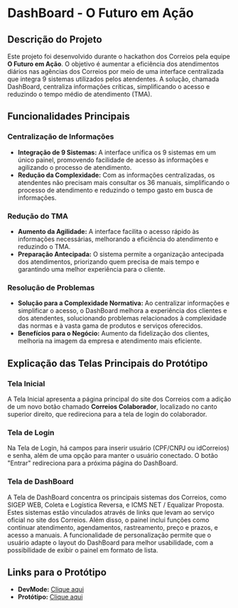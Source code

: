 # DashBoard - O Futuro em Ação

## Descrição do Projeto

Este projeto foi desenvolvido durante o hackathon dos Correios pela equipe **O Futuro em Ação**. O objetivo é aumentar a eficiência dos atendimentos diários nas agências dos Correios por meio de uma interface centralizada que integra 9 sistemas utilizados pelos atendentes. A solução, chamada DashBoard, centraliza informações críticas, simplificando o acesso e reduzindo o tempo médio de atendimento (TMA).

## Funcionalidades Principais

### Centralização de Informações
- **Integração de 9 Sistemas:** A interface unifica os 9 sistemas em um único painel, promovendo facilidade de acesso às informações e agilizando o processo de atendimento.
- **Redução da Complexidade:** Com as informações centralizadas, os atendentes não precisam mais consultar os 36 manuais, simplificando o processo de atendimento e reduzindo o tempo gasto em busca de informações.

### Redução do TMA
- **Aumento da Agilidade:** A interface facilita o acesso rápido às informações necessárias, melhorando a eficiência do atendimento e reduzindo o TMA.
- **Preparação Antecipada:** O sistema permite a organização antecipada dos atendimentos, priorizando quem precisa de mais tempo e garantindo uma melhor experiência para o cliente.

### Resolução de Problemas
- **Solução para a Complexidade Normativa:** Ao centralizar informações e simplificar o acesso, o DashBoard melhora a experiência dos clientes e dos atendentes, solucionando problemas relacionados à complexidade das normas e à vasta gama de produtos e serviços oferecidos.
- **Benefícios para o Negócio:** Aumento da fidelização dos clientes, melhoria na imagem da empresa e atendimento mais eficiente.

## Explicação das Telas Principais do Protótipo

### Tela Inicial
A Tela Inicial apresenta a página principal do site dos Correios com a adição de um novo botão chamado **Correios Colaborador**, localizado no canto superior direito, que redireciona para a tela de login do colaborador.

### Tela de Login
Na Tela de Login, há campos para inserir usuário (CPF/CNPJ ou idCorreios) e senha, além de uma opção para manter o usuário conectado. O botão "Entrar" redireciona para a próxima página do DashBoard.

### Tela de DashBoard
A Tela de DashBoard concentra os principais sistemas dos Correios, como SIGEP WEB, Coleta e Logística Reversa, e ICMS NET / Equalizar Proposta. Estes sistemas estão vinculados através de links que levam ao serviço oficial no site dos Correios. Além disso, o painel inclui funções como continuar atendimento, agendamentos, rastreamento, preço e prazos, e acesso a manuais. A funcionalidade de personalização permite que o usuário adapte o layout do DashBoard para melhor usabilidade, com a possibilidade de exibir o painel em formato de lista.

## Links para o Protótipo

- **DevMode:** [Clique aqui](https://www.figma.com/design/rjpKcdPmvBwCnQFOKRcuFG/Hackathon-Correios?node-id=0-1&m=dev&t=q9he9DhTrP2j5OXo-1)
- **Protótipo:** [Clique aqui](https://www.figma.com/proto/rjpKcdPmvBwCnQFOKRcuFG/Hackathon-Correios?node-id=0-1&t=q9he9DhTrP2j5OXo-1)
